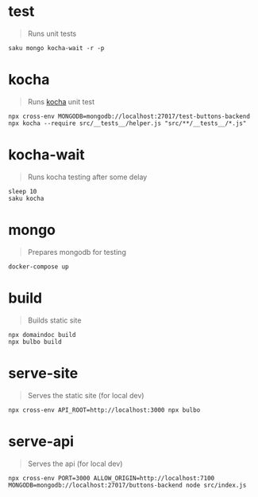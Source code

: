 # test
> Runs unit tests

    saku mongo kocha-wait -r -p

# kocha
> Runs [kocha](https://npm.im/kocha) unit test

    npx cross-env MONGODB=mongodb://localhost:27017/test-buttons-backend npx kocha --require src/__tests__/helper.js "src/**/__tests__/*.js"

# kocha-wait
> Runs kocha testing after some delay

    sleep 10
    saku kocha

# mongo
> Prepares mongodb for testing

    docker-compose up

# build
> Builds static site

    npx domaindoc build
    npx bulbo build

# serve-site
> Serves the static site (for local dev)

    npx cross-env API_ROOT=http://localhost:3000 npx bulbo

# serve-api
> Serves the api (for local dev)

    npx cross-env PORT=3000 ALLOW_ORIGIN=http://localhost:7100 MONGODB=mongodb://localhost:27017/buttons-backend node src/index.js
